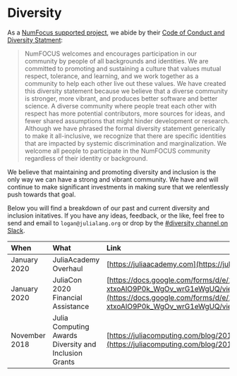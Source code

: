 # Diversity

As a [NumFocus supported project](https://numfocus.org), we abide by their [Code of Conduct and Diversity Statment](https://numfocus.org/code-of-conduct):  

> NumFOCUS welcomes and encourages participation in our community by people of all backgrounds and identities. We are committed to promoting and sustaining a culture that values mutual respect, tolerance, and learning, and we work together as a community to help each other live out these values.
> We have created this diversity statement because we believe that a diverse community is stronger, more vibrant, and produces better software and better science. A diverse community where people treat each other with respect has more potential contributors, more sources for ideas, and fewer shared assumptions that might hinder development or research.
> Although we have phrased the formal diversity statement generically to make it all-inclusive, we recognize that there are specific identities that are impacted by systemic discrimination and marginalization. We welcome all people to participate in the NumFOCUS community regardless of their identity or background.

We believe that maintaining and promoting diversity and inclusion is the only way we can have a strong and vibrant community. We have and will continue to make significant investments in making sure that we relentlessly push towards that goal.

Below you will find a breakdown of our past and current diversity and inclusion initatives. If you have any ideas, feedback, or the like, feel free to send and email to `logan@julialang.org` or drop by the [#diversity channel on Slack](http://slackinvite.julialang.org).

 When                   | What                        | Link                          
 :-----------------------| :--------------------------- | :---------------------------  
 January 2020 | JuliaAcademy Overhaul | [https://juliaacademy.com](https://juliaacademy.com)  
 January 2020 | JuliaCon 2020 Financial Assistance | [https://docs.google.com/forms/d/e/1FAIpQLSeb0gjPEGbSa6twHIImSfE-xtxoAlO9P0k_WgOv_wrG1eWgUQ/viewform](https://docs.google.com/forms/d/e/1FAIpQLSeb0gjPEGbSa6twHIImSfE-xtxoAlO9P0k_WgOv_wrG1eWgUQ/viewform)
 November 2018 | Julia Computing Awards Diversity and Inclusion Grants | [https://juliacomputing.com/blog/2018/11/30/DandI-grant-awards.html](https://juliacomputing.com/blog/2018/11/30/DandI-grant-awards.html)                   
